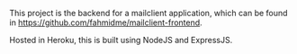 This project is the backend for a mailclient application, which can be found in https://github.com/fahmidme/mailclient-frontend.

Hosted in Heroku, this is built using NodeJS and ExpressJS.
